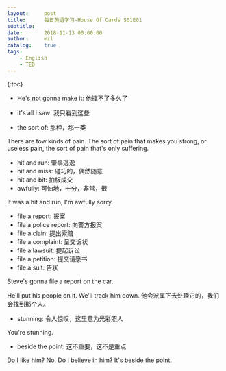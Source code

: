 ```yaml
---
layout:     post
title:      每日英语学习-House Of Cards S01E01
subtitle:   
date:       2018-11-13 00:00:00
author:     mzl
catalog:    true
tags:
    - English
    - TED
---
```


{:toc}


* He's not gonna make it: 他撑不了多久了

* it's all I saw: 我只看到这些

* the sort of: 那种，那一类

There are tow kinds of pain. The sort of pain that makes you strong, or useless pain, the sort of pain that's only suffering.

* hit and run: 肇事逃逸
* hit and miss: 碰巧的，偶然随意
* hit and bit: 拍板成交
* awfully: 可怕地，十分，非常，很

It was a hit and run, I'm awfully sorry.

* file a report: 报案
* fila a police report: 向警方报案
* file a clain: 提出索赔
* file a complaint: 呈交诉状
* file a lawsuit: 提起诉讼
* file a petition: 提交请愿书
* file a suit: 告状

Steve's gonna file a report on the car.

He'll put his people on it. We'll track him down.
他会派属下去处理它的，我们会找到那个人。

* stunning: 令人惊叹，这里意为光彩照人

You're stunning.

* beside the point: 这不重要，这不是重点

Do I like him? No. Do I believe in him? It's beside the point.